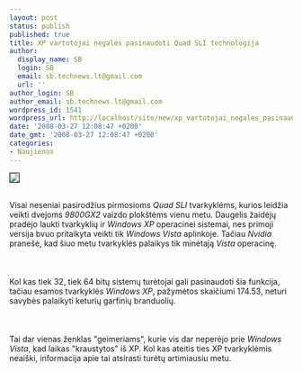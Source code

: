 ```yaml
---
layout: post
status: publish
published: true
title: XP vartotojai negalės pasinaudoti Quad SLI technologija
author:
  display_name: SB
  login: SB
  email: sb.technews.lt@gmail.com
  url: ''
author_login: SB
author_email: sb.technews.lt@gmail.com
wordpress_id: 1541
wordpress_url: http://localhost/site/new/xp_vartotojai_negales_pasinaudoti_quad_sli_technologija/
date: '2008-03-27 12:08:47 +0200'
date_gmt: '2008-03-27 12:08:47 +0200'
categories:
- Naujienos
---
```

<div class="imgright"><img src="http://tbn0.google.com/images?q=tbn:p1LUaqG9hVJW1M:http://www.nvnews.net/images/logos/nvidia_sli_logo.gif" border="1"></div>
<p><br>Visai neseniai pasirodžius pirmosioms <i>Quad SLI</i> tvarkyklėms, kurios leidžia veikti dvejoms <i>9800GX2</i> vaizdo plokštėms vienu metu. Daugelis žaidėjų pradėjo laukti tvarkyklių ir <i>Windows XP</i> operacinei sistemai, nes primoji versija bvuo pritaikyta veikti tik <i>Windows Vista</i> aplinkoje. Tačiau <i>Nvidia</i> pranešė, kad šiuo metu tvarkyklės palaikys tik minėtają <i>Vista</i> operacinę.<br />
<br><br />
<br>Kol kas tiek 32, tiek 64 bitų sistemų turėtojai gali pasinaudoti šia funkcija, tačiau esamos tvarkyklės <i>Windows XP</i>, pažymėtos skaičiumi 174.53, neturi savybės palaikyti keturių garfinių branduolių.<br />
<br><br />
<br>Tai dar vienas ženklas &quot;geimeriams&quot;, kurie vis dar neperėjo prie <i>Windows Vista</i>, kad laikas &quot;kraustytos&quot; iš XP. Kol kas ateitis ties XP tvarkyklėmis neaiški, informacija apie tai atsirasti turėtų artimiausiu metu. </p>
